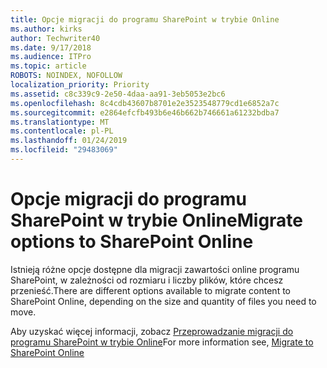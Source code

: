```yaml
---
title: Opcje migracji do programu SharePoint w trybie Online
ms.author: kirks
author: Techwriter40
ms.date: 9/17/2018
ms.audience: ITPro
ms.topic: article
ROBOTS: NOINDEX, NOFOLLOW
localization_priority: Priority
ms.assetid: c8c339c9-2e50-4daa-aa91-3eb5053e2bc6
ms.openlocfilehash: 8c4cdb43607b8701e2e3523548779cd1e6852a7c
ms.sourcegitcommit: e2864efcfb493b6e46b662b746661a61232bdba7
ms.translationtype: MT
ms.contentlocale: pl-PL
ms.lasthandoff: 01/24/2019
ms.locfileid: "29483069"
---
```

# <a name="migrate-options-to-sharepoint-online"></a><span data-ttu-id="331fb-102">Opcje migracji do programu SharePoint w trybie Online</span><span class="sxs-lookup"><span data-stu-id="331fb-102">Migrate options to SharePoint Online</span></span>

<span data-ttu-id="331fb-103">Istnieją różne opcje dostępne dla migracji zawartości online programu SharePoint, w zależności od rozmiaru i liczby plików, które chcesz przenieść.</span><span class="sxs-lookup"><span data-stu-id="331fb-103">There are different options available to migrate content to SharePoint Online, depending on the size and quantity of files you need to move.</span></span>
  
<span data-ttu-id="331fb-104">Aby uzyskać więcej informacji, zobacz [Przeprowadzanie migracji do programu SharePoint w trybie Online](https://go.microsoft.com/fwlink/?linkid-2022029)</span><span class="sxs-lookup"><span data-stu-id="331fb-104">For more information see, [Migrate to SharePoint Online](https://go.microsoft.com/fwlink/?linkid-2022029)</span></span>
  

